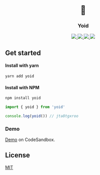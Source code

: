 <h1 align="center">
  🦄
</h1>

<h3 align="center">
  Yoid
</h3>

<p align="center">
  <a href="https://www.npmjs.com/package/yoid" target="_blank">
    <img src="https://img.shields.io/npm/v/yoid?color=cc3534" />
  </a>
  <a href="https://www.npmjs.com/package/yoid" target="_blank">
  <img src="https://img.shields.io/npm/dm/yoid?color=%2344cc10" />
  </a>
  <a href="https://bundlephobia.com/result?p=yoid@1.0.0" target="_blank">
  <img src="https://img.shields.io/bundlephobia/minzip/yoid/1.0.0?color=%23165be4">
  </a>
  <a href="https://twitter.com/moharnadreza" target="_blank">
  <img src="https://img.shields.io/twitter/follow/moharnadreza?label=Follow&style=social"  />
  </a>
</p>

## Get started

#### Install with yarn

```sh
yarn add yoid
```

#### Install with NPM

```sh
npm install yoid
```

```jsx
import { yoid } from 'yoid'

console.log(yoid()) // jta8tgxroo
```

### Demo

[Demo](https://codesandbox.io/s/intelligent-ramanujan-rxo6v) on CodeSandbox.

## License

[MIT](https://github.com/moharnadreza/yoid/blob/main/LICENSE)
